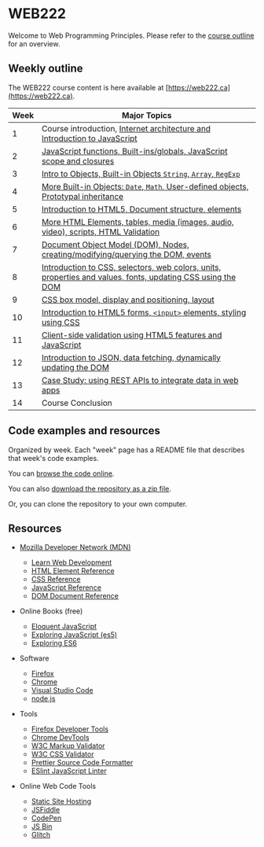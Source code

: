 # WEB222

Welcome to Web Programming Principles. Please refer
to the [course outline](https://ict.senecacollege.ca/course/web222?q=course/web222) for an overview.

## Weekly outline

The WEB222 course content is here available at [https://web222.ca](https://web222.ca).

| Week | Major Topics |
|------|--------------|
|1     | Course introduction, [Internet architecture and Introduction to JavaScript](weeks/week01/README.md) |
|2     | [JavaScript functions, Built-ins/globals, JavaScript scope and closures](weeks/week02/README.md) |
|3     | [Intro to Objects, Built-in Objects `String`, `Array`, `RegExp`](weeks/week03/README.md) |
|4     | [More Built-in Objects: `Date`, `Math`, User-defined objects, Prototypal inheritance](weeks/week04/README.md) |
|5     | [Introduction to HTML5, Document structure, elements](weeks/week05/README.md) |
|6     | [More HTML Elements, tables, media (images, audio, video), scripts, HTML Validation](weeks/week06/README.md) |
|7     | [Document Object Model (DOM), Nodes, creating/modifying/querying the DOM, events](weeks/week07/README.md) |
|8     | [Introduction to CSS, selectors, web colors, units, properties and values, fonts, updating CSS using the DOM](weeks/week08/README.md) |
|9     | [CSS box model, display and positioning, layout](weeks/week09/README.md) |
|10    | [Introduction to HTML5 forms, `<input>` elements, styling using CSS](weeks/week10/README.md) |
|11    | [Client-side validation using HTML5 features and JavaScript](weeks/week11/README.md) |
|12    | [Introduction to JSON, data fetching, dynamically updating the DOM](weeks/week12/README.md) |
|13    | [Case Study: using REST APIs to integrate data in web apps](weeks/week13/README.md) |
|14    | Course Conclusion |

## Code examples and resources

Organized by week. Each "week" page has a README file that describes that week's code examples.

You can [browse the code online](https://github.com/sictweb/web222).

You can also [download the repository as a zip file](https://github.com/sictweb/web222/archive/master.zip).

Or, you can clone the repository to your own computer.

## Resources

* [Mozilla Developer Network (MDN)](https://developer.mozilla.org/en-US/)
    * [Learn Web Development](https://developer.mozilla.org/en-US/docs/Learn)
    * [HTML Element Reference](https://developer.mozilla.org/en-US/docs/Web/HTML/Element)
    * [CSS Reference](https://developer.mozilla.org/en-US/docs/Web/CSS/Reference)
    * [JavaScript Reference](https://developer.mozilla.org/en-US/docs/Web/JavaScript/Reference)
    * [DOM Document Reference](https://developer.mozilla.org/en-US/docs/Web/API/document)

* Online Books (free)
    * [Eloquent JavaScript](https://eloquentjavascript.net/)
    * [Exploring JavaScript (es5)](http://exploringjs.com/es5/index.html)
    * [Exploring ES6](http://exploringjs.com/es6/index.html)

* Software
    * [Firefox](https://www.mozilla.org/en-US/firefox/new/)
    * [Chrome](https://www.google.com/chrome/)
    * [Visual Studio Code](https://code.visualstudio.com/)
    * [node.js](https://nodejs.org/en/)

* Tools
    * [Firefox Developer Tools](https://developer.mozilla.org/en-US/docs/Tools)
    * [Chrome DevTools](https://developers.google.com/web/tools/chrome-devtools/)
    * [W3C Markup Validator](http://validator.w3.org/)
    * [W3C CSS Validator](https://jigsaw.w3.org/css-validator/)
    * [Prettier Source Code Formatter](https://prettier.io/)
    * [ESlint JavaScript Linter](https://eslint.org/)

* Online Web Code Tools
    * [Static Site Hosting](static-site-hosting.md)
    * [JSFiddle](https://jsfiddle.net/)
    * [CodePen](https://codepen.io/)
    * [JS Bin](http://jsbin.com/?html,js,output)
    * [Glitch](https://glitch.com)
